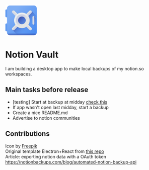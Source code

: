 <img src="apps/electron/build/logo512.png" height="100" />

# Notion Vault

I am building a desktop app to make local backups of my notion.so workspaces.

## Main tasks before release
- [testing] Start at backup at midday [check this](https://javascript.plainenglish.io/schedule-repetitive-tasks-in-node-js-3bef27515ce5)
- If app wasn't open last midday, start a backup
- Create a nice README.md
- Advertise to notion communities

## Contributions 

Icon by [Freepik](https://www.flaticon.com/free-icons/vault)  
Original template Electron+React from [this repo](https://github.com/yhirose/react-typescript-electron-sample-with-create-react-app-and-electron-builder)  
Article: exporting notion data with a OAuth token https://notionbackups.com/blog/automated-notion-backup-api

